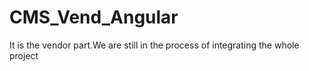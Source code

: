 # CMS_Vend_Angular
It is the vendor part.We are still in the process of integrating the whole project
